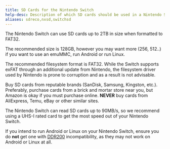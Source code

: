 ```yaml
---
title: SD Cards for the Nintendo Switch
help-desc: Description of which SD cards should be used in a Nintendo Switch family console
aliases: sdreco,nxsd,switchsd
---
```


The Nintendo Switch can use SD cards up to 2TB in size when formatted to FAT32.

The recommended size is 128GB, however you may want more (256, 512..) if you want to use an emuMMC, run Android or run Linux.

The recommended filesystem format is FAT32. While the Switch supports exFAT through an additional update from Nintendo, the filesystem driver used by Nintendo is prone to corruption and as a result is not advisable.

Buy SD cards from reputable brands (SanDisk, Samsung, Kingston, etc.). Preferably, purchase cards from a brick and mortar store near you, but Amazon is okay if you must purchase online. __**NEVER**__ buy cards from AliExpress, Temu, eBay or other similar sites.

The Nintendo Switch can read SD cards up to 90MB/s, so we recommend using a UHS-I rated card to get the most speed out of your Nintendo Switch.

If you intend to run Android or Linux on your Nintendo Switch, ensure you do **not** get one with [DDR200](<https://en.wikipedia.org/wiki/SD_card#UHS-I>) incompatibility, as they may not work on Android or Linux at all.
